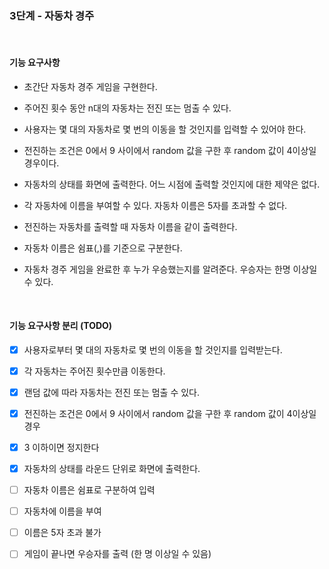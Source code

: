 ### 3단계 - 자동차 경주

<br>

#### 기능 요구사항
- 초간단 자동차 경주 게임을 구현한다.
- 주어진 횟수 동안 n대의 자동차는 전진 또는 멈출 수 있다.
- 사용자는 몇 대의 자동차로 몇 번의 이동을 할 것인지를 입력할 수 있어야 한다.
- 전진하는 조건은 0에서 9 사이에서 random 값을 구한 후 random 값이 4이상일 경우이다.
- 자동차의 상태를 화면에 출력한다. 어느 시점에 출력할 것인지에 대한 제약은 없다.  
  

- 각 자동차에 이름을 부여할 수 있다. 자동차 이름은 5자를 초과할 수 없다. 
- 전진하는 자동차를 출력할 때 자동차 이름을 같이 출력한다. 
- 자동차 이름은 쉼표(,)를 기준으로 구분한다. 
- 자동차 경주 게임을 완료한 후 누가 우승했는지를 알려준다. 우승자는 한명 이상일 수 있다.


<br>

#### 기능 요구사항 분리 (TODO)
- [x] 사용자로부터 몇 대의 자동차로 몇 번의 이동을 할 것인지를 입력받는다.  
- [x] 각 자동차는 주어진 횟수만큼 이동한다.  
- [x] 랜덤 값에 따라 자동차는 전진 또는 멈출 수 있다.  
- [x] 전진하는 조건은 0에서 9 사이에서 random 값을 구한 후 random 값이 4이상일 경우  
- [x] 3 이하이면 정지한다  
- [x] 자동차의 상태를 라운드 단위로 화면에 출력한다.  


- [ ] 자동차 이름은 쉼표로 구분하여 입력
- [ ] 자동차에 이름을 부여
- [ ] 이름은 5자 초과 불가
- [ ] 게임이 끝나면 우승자를 출력 (한 명 이상일 수 있음)
